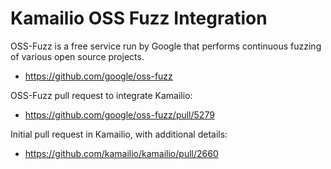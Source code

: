 # Kamailio OSS Fuzz Integration #

OSS-Fuzz is a free service run by Google that performs continuous fuzzing of
various open source projects.

  * https://github.com/google/oss-fuzz

OSS-Fuzz pull request to integrate Kamailio:

  * https://github.com/google/oss-fuzz/pull/5279

Initial pull request in Kamailio, with additional details:

  * https://github.com/kamailio/kamailio/pull/2660
